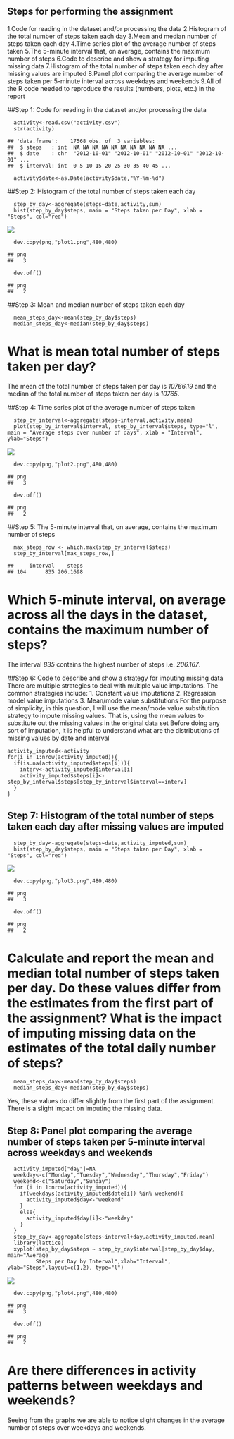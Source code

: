 Steps for performing the assignment
-----------------------------------

1.Code for reading in the dataset and/or processing the data 2.Histogram
of the total number of steps taken each day 3.Mean and median number of
steps taken each day 4.Time series plot of the average number of steps
taken 5.The 5-minute interval that, on average, contains the maximum
number of steps 6.Code to describe and show a strategy for imputing
missing data 7.Histogram of the total number of steps taken each day
after missing values are imputed 8.Panel plot comparing the average
number of steps taken per 5-minute interval across weekdays and weekends
9.All of the R code needed to reproduce the results (numbers, plots,
etc.) in the report

\#\#Step 1: Code for reading in the dataset and/or processing the data

      activity<-read.csv("activity.csv")
      str(activity)

    ## 'data.frame':    17568 obs. of  3 variables:
    ##  $ steps   : int  NA NA NA NA NA NA NA NA NA NA ...
    ##  $ date    : chr  "2012-10-01" "2012-10-01" "2012-10-01" "2012-10-01" ...
    ##  $ interval: int  0 5 10 15 20 25 30 35 40 45 ...

      activity$date<-as.Date(activity$date,"%Y-%m-%d")

\#\#Step 2: Histogram of the total number of steps taken each day

      step_by_day<-aggregate(steps~date,activity,sum)
      hist(step_by_day$steps, main = "Steps taken per Day", xlab = "Steps", col="red")

![](PA1_template_files/figure-markdown_strict/unnamed-chunk-2-1.png)

      dev.copy(png,"plot1.png",480,480)

    ## png 
    ##   3

      dev.off()

    ## png 
    ##   2

\#\#Step 3: Mean and median number of steps taken each day

      mean_steps_day<-mean(step_by_day$steps)
      median_steps_day<-median(step_by_day$steps)

What is mean total number of steps taken per day?
=================================================

The mean of the total number of steps taken per day is *10766.19* and
the median of the total number of steps taken per day is *10765*.

\#\#Step 4: Time series plot of the average number of steps taken

      step_by_interval<-aggregate(steps~interval,activity,mean)
      plot(step_by_interval$interval, step_by_interval$steps, type="l", main = "Average steps over number of days", xlab = "Interval", ylab="Steps")

![](PA1_template_files/figure-markdown_strict/unnamed-chunk-4-1.png)

      dev.copy(png,"plot2.png",480,480)

    ## png 
    ##   3

      dev.off()

    ## png 
    ##   2

\#\#Step 5: The 5-minute interval that, on average, contains the maximum
number of steps

      max_steps_row <- which.max(step_by_interval$steps)
      step_by_interval[max_steps_row,]

    ##     interval    steps
    ## 104      835 206.1698

Which 5-minute interval, on average across all the days in the dataset, contains the maximum number of steps?
=============================================================================================================

The interval *835* contains the highest number of steps i.e. *206.167*.

\#\#Step 6: Code to describe and show a strategy for imputing missing
data There are multiple strategies to deal with multiple value
imputations. The common strategies include: 1. Constant value
imputations 2. Regression model value imputations 3. Mean/mode value
substitutions For the purpose of simplicity, in this question, I will
use the mean/mode value substitution strategy to impute missing values.
That is, using the mean values to substitute out the missing values in
the original data set Before doing any sort of imputation, it is helpful
to understand what are the distributions of missing values by date and
interval

    activity_imputed<-activity
    for(i in 1:nrow(activity_imputed)){
      if(is.na(activity_imputed$steps[i])){
        interv<-activity_imputed$interval[i]
        activity_imputed$steps[i]<-step_by_interval$steps[step_by_interval$interval==interv]
      }
    }

Step 7: Histogram of the total number of steps taken each day after missing values are imputed
----------------------------------------------------------------------------------------------

      step_by_day<-aggregate(steps~date,activity_imputed,sum)
      hist(step_by_day$steps, main = "Steps taken per Day", xlab = "Steps", col="red")

![](PA1_template_files/figure-markdown_strict/unnamed-chunk-7-1.png)

      dev.copy(png,"plot3.png",480,480)

    ## png 
    ##   3

      dev.off()

    ## png 
    ##   2

Calculate and report the mean and median total number of steps taken per day. Do these values differ from the estimates from the first part of the assignment? What is the impact of imputing missing data on the estimates of the total daily number of steps?
===============================================================================================================================================================================================================================================================

      mean_steps_day<-mean(step_by_day$steps)
      median_steps_day<-median(step_by_day$steps)

Yes, these values do differ slightly from the first part of the
assignment. There is a slight impact on imputing the missing data.

Step 8: Panel plot comparing the average number of steps taken per 5-minute interval across weekdays and weekends
-----------------------------------------------------------------------------------------------------------------

      activity_imputed["day"]=NA
      weekday<-c("Monday","Tuesday","Wednesday","Thursday","Friday")
      weekend<-c("Saturday","Sunday")
      for (i in 1:nrow(activity_imputed)){
        if(weekdays(activity_imputed$date[i]) %in% weekend){
          activity_imputed$day<-"weekend"
        }
        else{
          activity_imputed$day[i]<-"weekday"
        }
      }
      step_by_day<-aggregate(steps~interval+day,activity_imputed,mean)
      library(lattice)
      xyplot(step_by_day$steps ~ step_by_day$interval|step_by_day$day, main="Average 
             Steps per Day by Interval",xlab="Interval", ylab="Steps",layout=c(1,2), type="l")

![](PA1_template_files/figure-markdown_strict/unnamed-chunk-9-1.png)

      dev.copy(png,"plot4.png",480,480)

    ## png 
    ##   3

      dev.off()

    ## png 
    ##   2

Are there differences in activity patterns between weekdays and weekends?
=========================================================================

Seeing from the graphs we are able to notice slight changes in the
average number of steps over weekdays and weekends.
